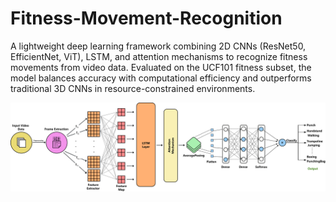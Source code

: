 # Fitness-Movement-Recognition
A lightweight deep learning framework combining 2D CNNs (ResNet50, EfficientNet, ViT), LSTM, and attention mechanisms to recognize fitness movements from video data. Evaluated on the UCF101 fitness subset, the model balances accuracy with computational efficiency and outperforms traditional 3D CNNs in resource-constrained environments.


![Model_architechture](Model_overview.png)
